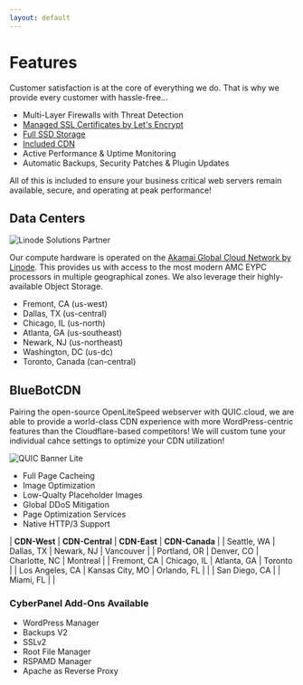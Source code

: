 ```yaml
---
layout: default
---
```

# Features

Customer satisfaction is at the core of everything we do. That is why we provide every customer with hassle-free...

- Multi-Layer Firewalls with Threat Detection
- [Managed SSL Certificates by Let's Encrypt](https://www.letsencrypt.org/)
- [Full SSD Storage](https://www.linode.com/blog/linode/linode-cloud-ssds-double-ram-much-more/)
- [Included CDN](https://www.quic.cloud/quic-cloud-services-and-features/quic-cloud-cdn-service/)
- Active Performance & Uptime Monitoring
- Automatic Backups, Security Patches & Plugin Updates

All of this is included to ensure your business critical web servers remain available, secure, and operating at peak performance!

## Data Centers

![Linode Solutions Partner](https://gooby-s3.us-southeast-1.linodeobjects.com/linodeSolutionsPartnerBadge.png)

Our compute hardware is operated on the [Akamai Global Cloud Network by Linode](https://www.linode.com/global-infrastructure/). This provides us with access to the most modern AMC EYPC processors in multiple geographical zones. We also leverage their highly-available Object Storage.

- Fremont, CA (us-west)
- Dallas, TX (us-central)
- Chicago, IL (us-north)
- Atlanta, GA (us-southeast)
- Newark, NJ (us-northeast)
- Washington, DC (us-dc)
- Toronto, Canada (can-central)

## BlueBotCDN

Pairing the open-source OpenLiteSpeed webserver with QUIC.cloud, we are able to provide a world-class CDN experience with more WordPress-centric features than the Cloudflare-based competitors! We will custom tune your individual cahce settings to optimize your CDN utilization!

![QUIC Banner Lite](https://www.quic.cloud/wp-content/uploads/2022/10/quic-cloud-logo-light_600px-1.png)

- Full Page Cacheing
- Image Optimization
- Low-Qualty Placeholder Images
- Global DDoS Mitigation
- Page Optimization Services
- Native HTTP/3 Support

| **CDN-West**    | **CDN-Central** | **CDN-East**  | **CDN-Canada** |
| Seattle, WA     | Dallas, TX      | Newark, NJ    | Vancouver      |
| Portland, OR    | Denver, CO      | Charlotte, NC | Montreal       |
| Fremont, CA     | Chicago, IL     | Atlanta, GA   | Toronto        |
| Los Angeles, CA | Kansas City, MO | Orlando, FL   |                |
| San Diego, CA   |                 | Miami, FL     |                |

### CyberPanel Add-Ons Available

- WordPress Manager
- Backups V2
- SSLv2
- Root File Manager
- RSPAMD Manager
- Apache as Reverse Proxy
